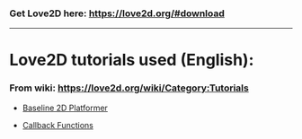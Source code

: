 ### Get Love2D here: https://love2d.org/#download

---

# Love2D tutorials used (English):

### From wiki: https://love2d.org/wiki/Category:Tutorials

  * [Baseline 2D Platformer](https://love2d.org/wiki/Tutorial:Baseline_2D_Platformer)

  * [Callback Functions](https://love2d.org/wiki/Tutorial:Callback_Functions)

